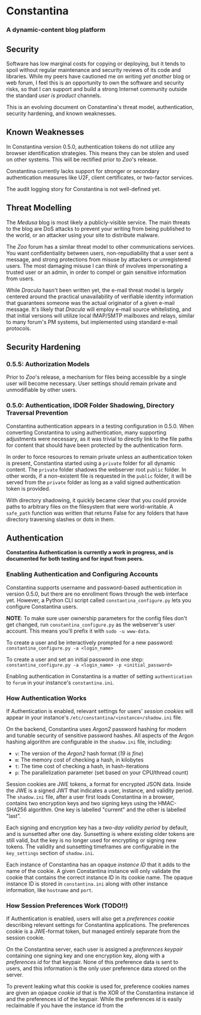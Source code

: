 # Constantina
### A dynamic-content blog platform

## Security
Software has low marginal costs for copying or deploying, but it tends to spoil 
without regular maintenance and security reviews of its code and libraries.
While my peers have cautioned me on writing *yet another* blog or web forum,
I feel this is an opportunity to own the software and security risks, so that
I can support and build a strong Internet community outside the standard
*user is product* channels.

This is an evolving document on Constantina's threat model, authentication,
security hardening, and known weaknesses.


## Known Weaknesses
In Constantina version 0.5.0, authentication tokens do not utilize any browser
identification strategies. This means they can be stolen and used on other systems.
This will be rectified prior to *Zoo*'s release.

Constantina currently lacks support for stronger or secondary authentication measures
like U2F, client certificates, or two-factor services.

The audit logging story for Constantina is not well-defined yet.


## Threat Modelling
The *Medusa* blog is most likely a publicly-visible service. The main threats to the
blog are DoS attacks to prevent your writing from being published to the world, or an
attacker using your site to distribute malware.

The *Zoo* forum has a similar threat model to other communications services. You want
confidentiality between users, non-repudiability that a user sent a message, and strong 
protections from misuse by attackers or unregistered users. The most damaging misuse I
can think of involves impersonating a trusted user or an admin, in order to compel or
gain sensitive information from users.

While *Dracula* hasn't been written yet, the e-mail threat model is largely centered
around the practical unavailability of verifiable identity information that guarantees
someone was the actual originator of a given e-mail message. It's likely that *Dracula*
will employ e-mail source whitelisting, and that initial versions will utilize local
IMAP/SMTP mailboxes and relays, similar to many forum's PM systems, but implemented
using standard e-mail protocols.


## Security Hardening

### 0.5.5: Authorization Models
Prior to *Zoo*'s release, a mechanism for files being accessible by a single user will
become necessary. User settings should remain private and unmodifiable by other users.

### 0.5.0: Authentication, IDOR Folder Shadowing, Directory Traversal Prevention
Constantina authentication appears in a testing configuration in 0.5.0. When converting
Constantina to using authentication, many supporting adjustments were necessary, as it
was trivial to directly link to the file paths for content that should have been
protected by the authentication form.

In order to force resources to remain private unless an authentication token is present,
Constantina started using a `private` folder for all dynamic content. The `private`
folder shadows the webserver root `public` folder. In other words, if a non-existent 
file is requested in the `public` folder, it will be served from the `private` folder as
long as a valid signed authentication token is provided.

With directory shadowing, it quickly became clear that you could provide paths to arbitrary
files on the filesystem that were world-writable. A `safe_path` function was written that
returns False for any folders that have directory traversing slashes or dots in them.


## Authentication
**Constantina Authentication is currently a work in progress, and is documented
for both testing and for input from peers.**


### Enabling Authentication and Configuring Accounts 
Constantina supports username and password-based authentication in version 
0.5.0, but there are no enrollment flows through the web interface yet.
However, a Python CLI script called `constantina_configure.py` lets you 
configure Constantina users.

**NOTE**: To make sure user ownership parameters for the config files don't get 
changed, run `constantina_configure.py` as the webserver's user account. 
This means you'll prefix it with `sudo -u www-data`.

To create a user and be interactively prompted for a new password:
`constantina_configure.py -a <login_name>`

To create a user and set an initial password in one step:
`constantina_configure.py -a <login_name> -p <initial_password>`

Enabling authentication in Constantina is a matter of setting `authentication`
to `forum` in your instance's `constantina.ini`.


### How Authentication Works
If Authentication is enabled, relevant settings for users' *session cookies*
will appear in your instance's `/etc/constantina/<instance>/shadow.ini` file.

On the backend, Constantina uses *Argon2* password hashing for modern and 
tunable security of sensitive password hashes. All aspects of the Argon 
hashing algorithm are configurable in the `shadow.ini` file, including:

 * `v`: The version of the *Argon2* hash format (*19 is fine*)
 * `m`: The memory cost of checking a hash, in kilobytes
 * `t`: The time cost of checking a hash, in hash-iterations
 * `p`: The parallelization parameter (set based on your CPU/thread count)

Session cookies are JWE tokens, a format for encrypted JSON data. Inside
the JWE is a signed JWT that indicates a user, instance, and validity period.
The `shadow.ini` file, after a user first loads Constantina in a browser, contains
two encryption keys and two signing keys using the HMAC-SHA256 algorithm. One key
is labelled "current" and the other is labelled "last".

Each signing and encryption key has a *two-day validity period* by default, and is 
sunsetted after one day. Sunsetting is where existing older tokens are still valid,
but the key is no longer used for encrypting or signing new tokens. The validity
and sunsetting timeframes are configurable in the `key_settings` section of `shadow.ini`.

Each instance of Constantina has an opaque *instance ID* that it adds to the name of the 
cookie. A given Constantina instance will only validate the cookie that contains the
correct instance ID in its cookie name. The opaque instance ID is stored in 
`constantina.ini` along with other instance information, like `hostname` and `port`.


### How Session Preferences Work (TODO!!)
If Authentication is enabled, users will also get a *preferences cookie* describing
relevant settings for Constantina applications. The preferences cookie is a JWE-format
token, but managed entirely separate from the session cookie.

On the Constantina server, each user is assigned a *preferences keypair* containing one 
signing key and one encryption key, along with a *preferences id* for that keypair. None
of this preference data is sent to users, and this information is the only user preference
data stored on the server.

To prevent leaking what this cookie is used for, preference cookies names are given an
opaque *cookie id* that is the XOR of the Constantina instance id and the preferences id
of the keypair. While the preferences id is easily reclaimable if you have the instance id
from the 
